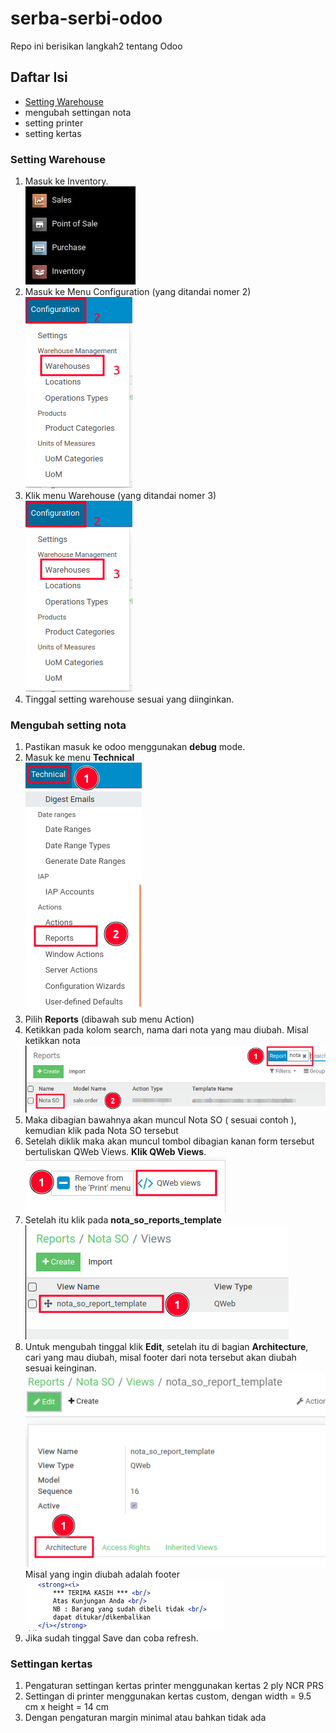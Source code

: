 # serba-serbi-odoo
Repo ini berisikan langkah2 tentang Odoo

## Daftar Isi
* [Setting Warehouse](#setting-warehouse)
* mengubah settingan nota
* setting printer
* setting kertas

### Setting Warehouse
1. Masuk ke Inventory.  
![inventory](./src/image/odoo-001.jpg)
2. Masuk ke Menu Configuration (yang ditandai nomer 2)  
![inventory](./src/image/odoo-002.png)
3. Klik menu Warehouse (yang ditandai nomer 3)  
![inventory](./src/image/odoo-002.png)
4. Tinggal setting warehouse sesuai yang diinginkan.

### Mengubah setting nota
1. Pastikan masuk ke odoo menggunakan __debug__ mode.
2. Masuk ke menu __Technical__  
![nota](./src/image/teknikal-001.png)
3. Pilih __Reports__ (dibawah sub menu Action)
4. Ketikkan pada kolom search, nama dari nota yang mau diubah. Misal ketikkan nota  ![nota](./src/image/teknikal-002.png)
5. Maka dibagian bawahnya akan muncul Nota SO ( sesuai contoh ), kemudian klik pada Nota SO tersebut
6. Setelah diklik maka akan muncul tombol dibagian kanan form tersebut bertuliskan QWeb Views. __Klik QWeb Views__.  
![nota](./src/image/teknikal-003.png)
7. Setelah itu klik pada __nota_so_reports_template__  
![nota](./src/image/teknikal-004.png)
8. Untuk mengubah tinggal klik __Edit__, setelah itu di bagian __Architecture__, cari yang mau diubah, misal footer dari nota tersebut akan diubah sesuai keinginan.  
![nota](./src/image/teknikal-005.png)  
Misal yang ingin diubah adalah footer  
![nota](./src/image/teknikal-006.png)
9. Jika sudah tinggal Save dan coba refresh.

### Settingan kertas
1. Pengaturan settingan kertas printer menggunakan kertas 2 ply NCR PRS
2. Settingan di printer menggunakan kertas custom, dengan width = 9.5 cm x height = 14 cm
3. Dengan pengaturan margin minimal atau bahkan tidak ada
